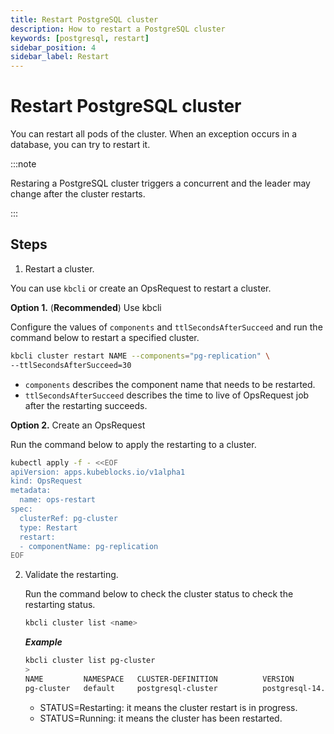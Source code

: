 ```yaml
---
title: Restart PostgreSQL cluster
description: How to restart a PostgreSQL cluster
keywords: [postgresql, restart]
sidebar_position: 4
sidebar_label: Restart
---
```



# Restart PostgreSQL cluster

You can restart all pods of the cluster. When an exception occurs in a database, you can try to restart it.

:::note

Restaring a PostgreSQL cluster triggers a concurrent and the leader may change after the cluster restarts.

:::

## Steps

1. Restart a cluster.

  You can use `kbcli` or create an OpsRequest to restart a cluster.
  
   **Option 1.** (**Recommended**) Use kbcli

   Configure the values of `components` and `ttlSecondsAfterSucceed` and run the command below to restart a specified cluster.

   ```bash
   kbcli cluster restart NAME --components="pg-replication" \
   --ttlSecondsAfterSucceed=30
   ```

   - `components` describes the component name that needs to be restarted.
   - `ttlSecondsAfterSucceed` describes the time to live of OpsRequest job after the restarting succeeds.

   **Option 2.** Create an OpsRequest

   Run the command below to apply the restarting to a cluster.

   ```bash
   kubectl apply -f - <<EOF
   apiVersion: apps.kubeblocks.io/v1alpha1
   kind: OpsRequest
   metadata:
     name: ops-restart
   spec:
     clusterRef: pg-cluster
     type: Restart 
     restart:
     - componentName: pg-replication
   EOF
   ```

2. Validate the restarting.

   Run the command below to check the cluster status to check the restarting status.

   ```bash
   kbcli cluster list <name>
   ```

   ***Example***

     ```bash
     kbcli cluster list pg-cluster
     >
     NAME         NAMESPACE   CLUSTER-DEFINITION          VERSION             TERMINATION-POLICY   STATUS    CREATED-TIME
     pg-cluster   default     postgresql-cluster          postgresql-14.7.0   Delete               Running   Mar 03,2023 18:28 UTC+0800
     ```

   * STATUS=Restarting: it means the cluster restart is in progress.
   * STATUS=Running: it means the cluster has been restarted.

